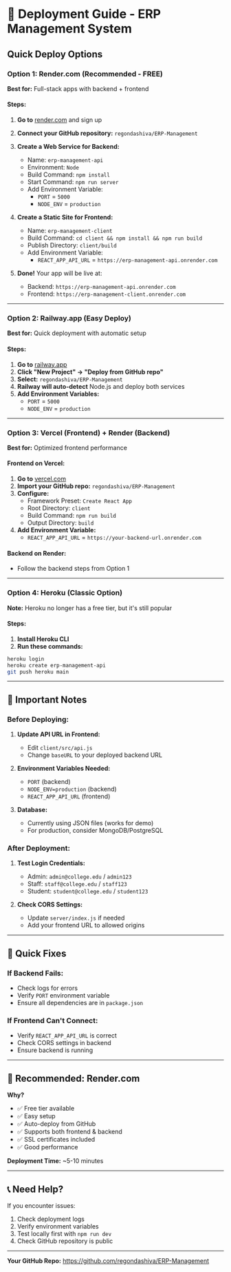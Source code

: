 # 🚀 Deployment Guide - ERP Management System

## Quick Deploy Options

### Option 1: Render.com (Recommended - FREE)

**Best for:** Full-stack apps with backend + frontend

#### Steps:
1. **Go to** [render.com](https://render.com) and sign up
2. **Connect your GitHub repository:** `regondashiva/ERP-Management`
3. **Create a Web Service for Backend:**
   - Name: `erp-management-api`
   - Environment: `Node`
   - Build Command: `npm install`
   - Start Command: `npm run server`
   - Add Environment Variable:
     - `PORT` = `5000`
     - `NODE_ENV` = `production`

4. **Create a Static Site for Frontend:**
   - Name: `erp-management-client`
   - Build Command: `cd client && npm install && npm run build`
   - Publish Directory: `client/build`
   - Add Environment Variable:
     - `REACT_APP_API_URL` = `https://erp-management-api.onrender.com`

5. **Done!** Your app will be live at:
   - Backend: `https://erp-management-api.onrender.com`
   - Frontend: `https://erp-management-client.onrender.com`

---

### Option 2: Railway.app (Easy Deploy)

**Best for:** Quick deployment with automatic setup

#### Steps:
1. **Go to** [railway.app](https://railway.app)
2. **Click "New Project" → "Deploy from GitHub repo"**
3. **Select:** `regondashiva/ERP-Management`
4. **Railway will auto-detect** Node.js and deploy both services
5. **Add Environment Variables:**
   - `PORT` = `5000`
   - `NODE_ENV` = `production`

---

### Option 3: Vercel (Frontend) + Render (Backend)

**Best for:** Optimized frontend performance

#### Frontend on Vercel:
1. **Go to** [vercel.com](https://vercel.com)
2. **Import your GitHub repo:** `regondashiva/ERP-Management`
3. **Configure:**
   - Framework Preset: `Create React App`
   - Root Directory: `client`
   - Build Command: `npm run build`
   - Output Directory: `build`
4. **Add Environment Variable:**
   - `REACT_APP_API_URL` = `https://your-backend-url.onrender.com`

#### Backend on Render:
- Follow the backend steps from Option 1

---

### Option 4: Heroku (Classic Option)

**Note:** Heroku no longer has a free tier, but it's still popular

#### Steps:
1. **Install Heroku CLI**
2. **Run these commands:**
```bash
heroku login
heroku create erp-management-api
git push heroku main
```

---

## 📝 Important Notes

### Before Deploying:

1. **Update API URL in Frontend:**
   - Edit `client/src/api.js`
   - Change `baseURL` to your deployed backend URL

2. **Environment Variables Needed:**
   - `PORT` (backend)
   - `NODE_ENV=production` (backend)
   - `REACT_APP_API_URL` (frontend)

3. **Database:**
   - Currently using JSON files (works for demo)
   - For production, consider MongoDB/PostgreSQL

### After Deployment:

1. **Test Login Credentials:**
   - Admin: `admin@college.edu` / `admin123`
   - Staff: `staff@college.edu` / `staff123`
   - Student: `student@college.edu` / `student123`

2. **Check CORS Settings:**
   - Update `server/index.js` if needed
   - Add your frontend URL to allowed origins

---

## 🔧 Quick Fixes

### If Backend Fails:
- Check logs for errors
- Verify `PORT` environment variable
- Ensure all dependencies are in `package.json`

### If Frontend Can't Connect:
- Verify `REACT_APP_API_URL` is correct
- Check CORS settings in backend
- Ensure backend is running

---

## 🎯 Recommended: Render.com

**Why?**
- ✅ Free tier available
- ✅ Easy setup
- ✅ Auto-deploy from GitHub
- ✅ Supports both frontend & backend
- ✅ SSL certificates included
- ✅ Good performance

**Deployment Time:** ~5-10 minutes

---

## 📞 Need Help?

If you encounter issues:
1. Check deployment logs
2. Verify environment variables
3. Test locally first with `npm run dev`
4. Check GitHub repository is public

---

**Your GitHub Repo:** https://github.com/regondashiva/ERP-Management
